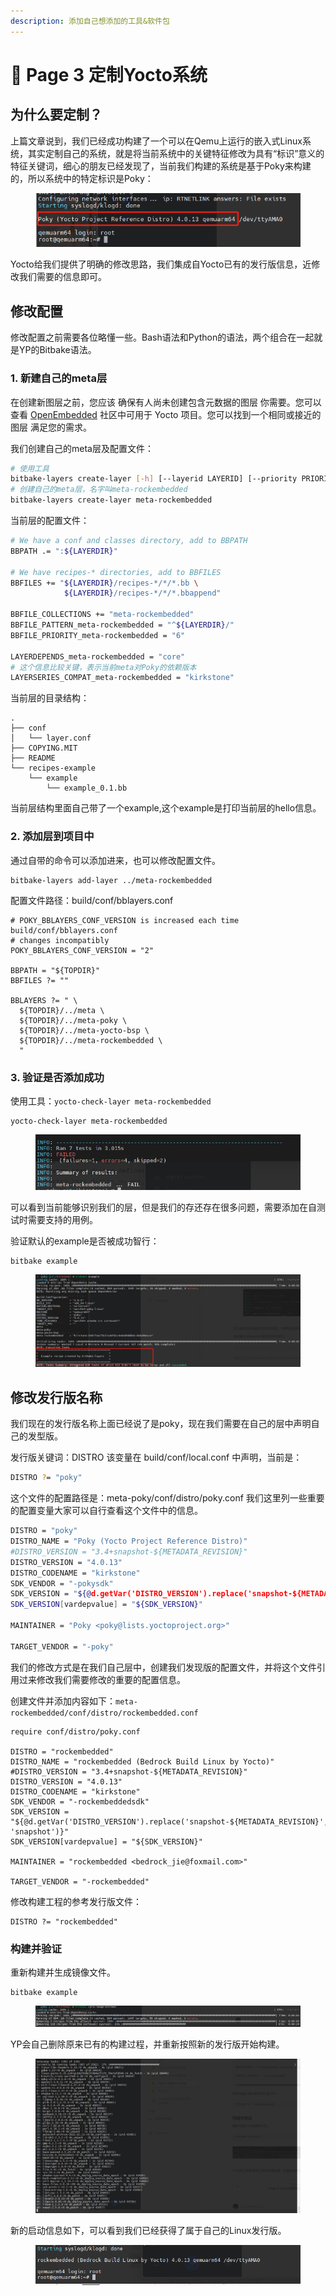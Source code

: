 ```yaml
---
description: 添加自己想添加的工具&软件包
---
```


# 🖖 Page 3 定制Yocto系统

## 为什么要定制？

上篇文章说到，我们已经成功构建了一个可以在Qemu上运行的嵌入式Linux系统，其实定制自己的系统，就是将当前系统中的关键特征修改为具有“标识”意义的特征关键词，细心的朋友已经发现了，当前我们构建的系统是基于Poky来构建的，所以系统中的特定标识是Poky：

<figure><img src="../../.gitbook/assets/image (6) (1) (1).png" alt=""><figcaption></figcaption></figure>

Yocto给我们提供了明确的修改思路，我们集成自Yocto已有的发行版信息，近修改我们需要的信息即可。

## 修改配置

修改配置之前需要各位略懂一些。Bash语法和Python的语法，两个组合在一起就是YP的Bitbake语法。

### 1. 新建自己的meta层

在创建新图层之前，您应该 确保有人尚未创建包含元数据的图层 你需要。您可以查看 [OpenEmbedded](https://layers.openembedded.org/) 社区中可用于 Yocto 项目。您可以找到一个相同或接近的图层 满足您的需求。

我们创建自己的meta层及配置文件：

```sh
# 使用工具
bitbake-layers create-layer [-h] [--layerid LAYERID] [--priority PRIORITY] [--example-recipe-name EXAMPLERECIPE] [--example-recipe-version VERSION] layerdir
# 创建自己的meta层，名字叫meta-rockembedded
bitbake-layers create-layer meta-rockembedded
```

当前层的配置文件：

```bash
# We have a conf and classes directory, add to BBPATH
BBPATH .= ":${LAYERDIR}"

# We have recipes-* directories, add to BBFILES
BBFILES += "${LAYERDIR}/recipes-*/*/*.bb \
            ${LAYERDIR}/recipes-*/*/*.bbappend"

BBFILE_COLLECTIONS += "meta-rockembedded"
BBFILE_PATTERN_meta-rockembedded = "^${LAYERDIR}/"
BBFILE_PRIORITY_meta-rockembedded = "6"

LAYERDEPENDS_meta-rockembedded = "core"
# 这个信息比较关键，表示当前meta对Poky的依赖版本
LAYERSERIES_COMPAT_meta-rockembedded = "kirkstone"
```

当前层的目录结构：

```
.
├── conf
│   └── layer.conf
├── COPYING.MIT
├── README
└── recipes-example
    └── example
        └── example_0.1.bb
```

当前层结构里面自己带了一个example,这个example是打印当前层的hello信息。

### 2. 添加层到项目中

通过自带的命令可以添加进来，也可以修改配置文件。

```
bitbake-layers add-layer ../meta-rockembedded
```

配置文件路径：build/conf/bblayers.conf

```
# POKY_BBLAYERS_CONF_VERSION is increased each time build/conf/bblayers.conf
# changes incompatibly
POKY_BBLAYERS_CONF_VERSION = "2"

BBPATH = "${TOPDIR}"
BBFILES ?= ""

BBLAYERS ?= " \
  ${TOPDIR}/../meta \
  ${TOPDIR}/../meta-poky \
  ${TOPDIR}/../meta-yocto-bsp \
  ${TOPDIR}/../meta-rockembedded \
  "
```

### 3. 验证是否添加成功

使用工具：`yocto-check-layer meta-rockembedded`

```
yocto-check-layer meta-rockembedded
```



<figure><img src="../../.gitbook/assets/image (7) (1) (1).png" alt=""><figcaption></figcaption></figure>

可以看到当前能够识别我们的层，但是我们的存还存在很多问题，需要添加在自测试时需要支持的用例。

验证默认的example是否被成功智行：

```
bitbake example
```

<figure><img src="../../.gitbook/assets/image (9) (1) (1).png" alt=""><figcaption></figcaption></figure>

## 修改发行版名称

我们现在的发行版名称上面已经说了是poky，现在我们需要在自己的层中声明自己的发型版。

发行版关键词：DISTRO 该变量在 build/conf/local.conf 中声明，当前是：

```bash
DISTRO ?= "poky"
```

这个文件的配置路径是：meta-poky/conf/distro/poky.conf  我们这里列一些重要的配置变量大家可以自行查看这个文件中的信息。

```bash
DISTRO = "poky"
DISTRO_NAME = "Poky (Yocto Project Reference Distro)"
#DISTRO_VERSION = "3.4+snapshot-${METADATA_REVISION}"
DISTRO_VERSION = "4.0.13"
DISTRO_CODENAME = "kirkstone"
SDK_VENDOR = "-pokysdk"
SDK_VERSION = "${@d.getVar('DISTRO_VERSION').replace('snapshot-${METADATA_REVISION}', 'snapshot')}"
SDK_VERSION[vardepvalue] = "${SDK_VERSION}"

MAINTAINER = "Poky <poky@lists.yoctoproject.org>"

TARGET_VENDOR = "-poky"
```

我们的修改方式是在我们自己层中，创建我们发现版的配置文件，并将这个文件引用过来修改我们需要修改的重要的配置信息。

创建文件并添加内容如下：`meta-rockembedded/conf/distro/rockembedded.conf`

```bitbake
require conf/distro/poky.conf

DISTRO = "rockembedded"
DISTRO_NAME = "rockembedded (Bedrock Build Linux by Yocto)"
#DISTRO_VERSION = "3.4+snapshot-${METADATA_REVISION}"
DISTRO_VERSION = "4.0.13"
DISTRO_CODENAME = "kirkstone"
SDK_VENDOR = "-rockembeddedsdk"
SDK_VERSION = "${@d.getVar('DISTRO_VERSION').replace('snapshot-${METADATA_REVISION}', 'snapshot')}"
SDK_VERSION[vardepvalue] = "${SDK_VERSION}"

MAINTAINER = "rockembedded <bedrock_jie@foxmail.com>"

TARGET_VENDOR = "-rockembedded"

```

修改构建工程的参考发行版文件：

```bitbake
DISTRO ?= "rockembedded"
```

### 构建并验证

重新构建并生成镜像文件。

```
bitbake example
```

<figure><img src="../../.gitbook/assets/image (10) (1) (1).png" alt=""><figcaption></figcaption></figure>

YP会自己删除原来已有的构建过程，并重新按照新的发行版开始构建。

<figure><img src="../../.gitbook/assets/image (11) (1).png" alt=""><figcaption></figcaption></figure>

新的启动信息如下，可以看到我们已经获得了属于自己的Linux发行版。

<figure><img src="../../.gitbook/assets/image (15) (1).png" alt=""><figcaption></figcaption></figure>
